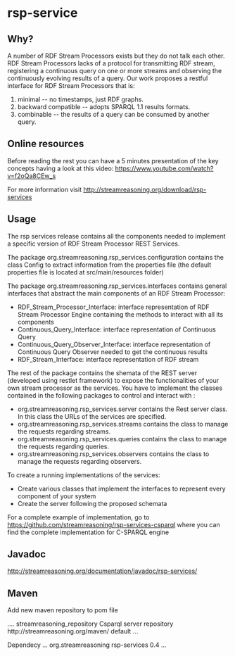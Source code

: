 rsp-service
============

Why?
------------

A number of RDF Stream Processors exists but they do not talk each other. 
RDF Stream Processors lacks of a protocol for transmitting RDF stream, registering a continuous query on one or more streams and observing the continuously evolving results of a query.
Our work proposes a restful interface for RDF Stream Processors that is:
1. minimal -- no timestamps, just RDF graphs.
2. backward compatible -- adopts SPARQL 1.1 results formats.
3. combinable -- the results of a query can be consumed by another query.

Online resources
------------

Before reading the rest you can have a 5 minutes presentation of the key concepts having a look at this video:
https://www.youtube.com/watch?v=f2oQa8CEw_s

For more information visit http://streamreasoning.org/download/rsp-services

Usage
------------

The rsp services release contains all the components needed to implement a specific version of RDF Stream Processor REST Services.

The package org.streamreasoning.rsp_services.configuration contains the class Config to extract information from the properties file (the default properties file is located at src/main/resources folder)

The package org.streamreasoning.rsp_services.interfaces contains general interfaces that abstract the main components of an RDF Stream Processor:
- RDF_Stream_Processor_Interface: interface representation of RDF Stream Processor Engine containing the methods to interact with all its components
- Continuous_Query_Interface: interface representation of Continuous Query
- Continuous_Query_Observer_Interface: interface representation of Continuous Query Observer needed to get the continuous results
- RDF_Stream_Interface: interface representation of RDF stream

The rest of the package contains the shemata of the REST server (developed using restlet framework) to expose the functionalities of your own stream processor as the services. You have to implement the classes contained in the following packages to control and interact with :
- org.streamreasoning.rsp_services.server contains the Rest server class. In this class the URLs of the services are specified.
- org.streamreasoning.rsp_services.streams contains the class to manage the requests regarding streams.
- org.streamreasoning.rsp_services.queries contains the class to manage the requests regarding queries.
- org.streamreasoning.rsp_services.observers contains the class to manage the requests regarding observers.

To create a running implementations of the services:
- Create various classes that implement the interfaces to represent every component of your system
- Create the server following the proposed schemata

For a complete example of implementation, go to https://github.com/streamreasoning/rsp-services-csparql where you can find the complete implementation for C-SPARQL engine

Javadoc
------------

http://streamreasoning.org/documentation/javadoc/rsp-services/

Maven
------------

Add new maven repository to pom file

<repositories>
	....
	<repository>
		<id>streamreasoning_repository</id>
		<name>Csparql server repository</name>
		<url>http://streamreasoning.org/maven/</url>
		<layout>default</layout>
	</repository>
	...
</repositories>

Dependecy
<dependencies>
	...
	<dependency>
		<groupId>org.streamreasoning</groupId>
		<artifactId>rsp-services</artifactId>
		<version>0.4</version>
	</dependency>
	...
</dependencies>
